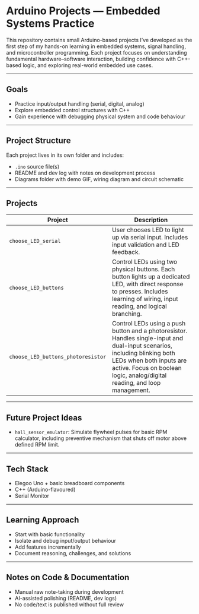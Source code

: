 # **Arduino Projects — Embedded Systems Practice**

This repository contains small Arduino-based projects I’ve developed as the first step of my hands-on learning in embedded systems, signal handling, and microcontroller programming. Each project focuses on understanding fundamental hardware–software interaction, building confidence with C++-based logic, and exploring real-world embedded use cases.

---
## Goals

- Practice input/output handling (serial, digital, analog)  
- Explore embedded control structures with C++  
- Gain experience with debugging physical system and code behaviour

---
## Project Structure

Each project lives in its own folder and includes:  
- `.ino` source file(s)  
- README and dev log with notes on development process  
- Diagrams folder with demo GIF, wiring diagram and circuit schematic 

---
## Projects

| Project | Description |
|--------|-------------|
| `choose_LED_serial` | User chooses LED to light up via serial input. Includes input validation and LED feedback. |
| `choose_LED_buttons` | Control LEDs using two physical buttons. Each button lights up a dedicated LED, with direct response to presses. Includes learning of wiring, input reading, and logical branching. |
| `choose_LED_buttons_photoresistor` | Control LEDs using a push button and a photoresistor. Handles single-input and dual-input scenarios, including blinking both LEDs when both inputs are active. Focus on boolean logic, analog/digital reading, and loop management. |

---
## Future Project Ideas

- `hall_sensor_emulator`: Simulate flywheel pulses for basic RPM calculator, including preventive mechanism that shuts off motor above defined RPM limit.

---
## Tech Stack

- Elegoo Uno + basic breadboard components  
- C++ (Arduino-flavoured)  
- Serial Monitor  

---
## Learning Approach

- Start with basic functionality  
- Isolate and debug input/output behaviour  
- Add features incrementally  
- Document reasoning, challenges, and solutions

---
## Notes on Code & Documentation

- Manual raw note-taking during development  
- AI-assisted polishing (README, dev logs)  
- No code/text is published without full review


